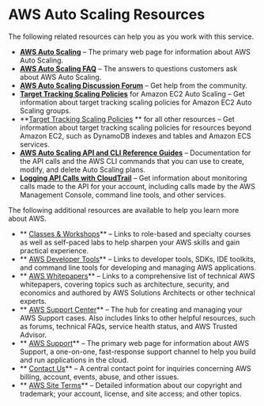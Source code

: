 # AWS Auto Scaling Resources<a name="as-resources"></a>

The following related resources can help you as you work with this service\.
+ **[AWS Auto Scaling](https://aws.amazon.com/autoscaling/)** – The primary web page for information about AWS Auto Scaling\.
+ **[AWS Auto Scaling FAQ](https://aws.amazon.com/autoscaling/faqs/)** – The answers to questions customers ask about AWS Auto Scaling\.
+ **[AWS Auto Scaling Discussion Forum](https://forums.aws.amazon.com/forum.jspa?forumID=291)** – Get help from the community\.
+ **[Target Tracking Scaling Policies](https://docs.aws.amazon.com/autoscaling/ec2/userguide/as-scaling-target-tracking.html)** for Amazon EC2 Auto Scaling – Get information about target tracking scaling policies for Amazon EC2 Auto Scaling groups\.
+ **[Target Tracking Scaling Policies](https://docs.aws.amazon.com/autoscaling/application/userguide/application-auto-scaling-target-tracking.html) ** for all other resources – Get information about target tracking scaling policies for resources beyond Amazon EC2, such as DynamoDB indexes and tables and Amazon ECS services\. 
+ **[AWS Auto Scaling API and CLI Reference Guides](https://docs.aws.amazon.com/autoscaling/)** – Documentation for the API calls and the AWS CLI commands that you can use to create, modify, and delete Auto Scaling plans\.
+ **[Logging API Calls with CloudTrail](https://docs.aws.amazon.com/autoscaling/plans/APIReference/logging-using-cloudtrail.html)** – Get information about monitoring calls made to the API for your account, including calls made by the AWS Management Console, command line tools, and other services\. 

The following additional resources are available to help you learn more about AWS\.
+ ** [Classes & Workshops](https://aws.amazon.com/training/course-descriptions/)** – Links to role\-based and specialty courses as well as self\-paced labs to help sharpen your AWS skills and gain practical experience\.
+ ** [AWS Developer Tools](https://aws.amazon.com/tools/)** – Links to developer tools, SDKs, IDE toolkits, and command line tools for developing and managing AWS applications\.
+ ** [AWS Whitepapers](https://aws.amazon.com/whitepapers/)** – Links to a comprehensive list of technical AWS whitepapers, covering topics such as architecture, security, and economics and authored by AWS Solutions Architects or other technical experts\.
+ ** [AWS Support Center](https://console.aws.amazon.com/support/home#/)** – The hub for creating and managing your AWS Support cases\. Also includes links to other helpful resources, such as forums, technical FAQs, service health status, and AWS Trusted Advisor\.
+ ** [AWS Support](https://aws.amazon.com/premiumsupport/)** – The primary web page for information about AWS Support, a one\-on\-one, fast\-response support channel to help you build and run applications in the cloud\.
+ ** [Contact Us](https://aws.amazon.com/contact-us/)** – A central contact point for inquiries concerning AWS billing, account, events, abuse, and other issues\. 
+ ** [AWS Site Terms](https://aws.amazon.com/terms/)** – Detailed information about our copyright and trademark; your account, license, and site access; and other topics\.
